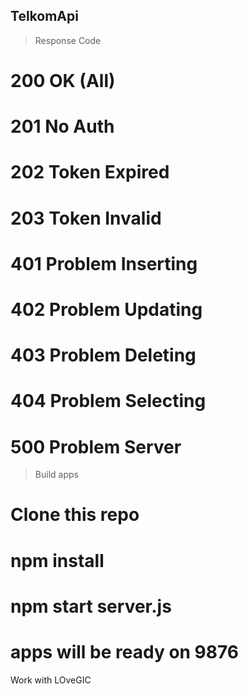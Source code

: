 ## TelkomApi

> Response Code

# 200 OK (All)
# 201 No Auth
# 202 Token Expired
# 203 Token Invalid


# 401 Problem Inserting
# 402 Problem Updating
# 403 Problem Deleting
# 404 Problem Selecting

# 500 Problem Server




> Build apps

# Clone this repo
# npm install
# npm start server.js
# apps will be ready on 9876

Work with LOveGIC
